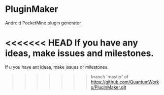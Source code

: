PluginMaker
===========

Android PocketMine plugin generator


<<<<<<< HEAD
If you have any ideas, make issues and milestones.
=======
If u you have ant ideas, make issues or milestones.
>>>>>>> branch 'master' of https://github.com/QuantumWorks/PluginMaker.git
